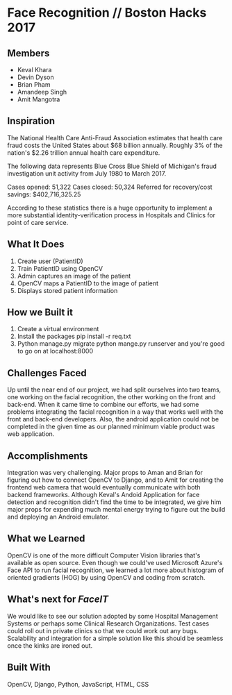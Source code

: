 # Face Recognition // Boston Hacks 2017

## Members

* Keval Khara
* Devin Dyson
* Brian Pham
* Amandeep Singh
* Amit Mangotra

## Inspiration

The National Health Care Anti-Fraud Association estimates that health care fraud costs the United States about $68 billion annually. Roughly 3% of the nation's $2.26 trillion annual health care expenditure.

The following data represents Blue Cross Blue Shield of Michigan's fraud investigation unit activity from July 1980 to March 2017.

Cases opened: 51,322 Cases closed: 50,324 Referred for recovery/cost savings: $402,716,325.25

According to these statistics there is a huge opportunity to implement a more substantial identity-verification process in Hospitals and Clinics for point of care service.

## What It Does

1. Create user (PatientID)
2. Train PatientID using OpenCV
3. Admin captures an image of the patient
4. OpenCV maps a PatientID to the image of patient
5. Displays stored patient information

## How we Built it

1. Create a virtual environment
2. Install the packages pip install -r req.txt
3. Python manage.py migrate python mange.py runserver and you're good to go on at localhost:8000

## Challenges Faced

Up until the near end of our project, we had split ourselves into two teams, one working on the facial recognition, the other working on the front and back-end. When it came time to combine our efforts, we had some problems integrating the facial recognition in a way that works well with the front and back-end developers. Also, the android application could not be completed in the given time as our planned minimum viable product was web application.

## Accomplishments 

Integration was very challenging. Major props to Aman and Brian for figuring out how to connect OpenCV to Django, and to Amit for creating the frontend web camera that would eventually communicate with both backend frameworks. Although Keval's Andoid Application for face detection and recognition didn't find the time to be integrated, we give him major props for expending much mental energy trying to figure out the build and deploying an Android emulator.

## What we Learned

OpenCV is one of the more difficult Computer Vision libraries that's available as open source. Even though we could've used Microsoft Azure's Face API to run facial recognition, we learned a lot more about histogram of oriented gradients (HOG) by using OpenCV and coding from scratch.

## What's next for *FaceIT*

We would like to see our solution adopted by some Hospital Management Systems or perhaps some Clinical Research Organizations. Test cases could roll out in private clinics so that we could work out any bugs. Scalability and integration for a simple solution like this should be seamless once the kinks are ironed out.

## Built With

OpenCV, Django, Python, JavaScript, HTML, CSS
